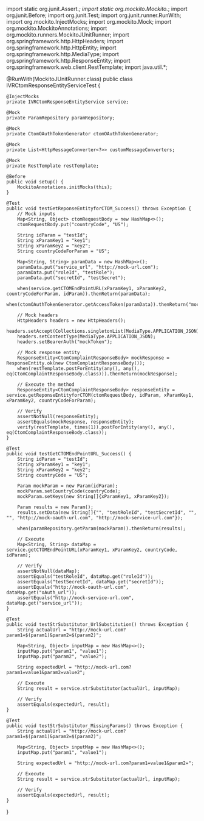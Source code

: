 import static org.junit.Assert.*;
import static org.mockito.Mockito.*;
import org.junit.Before;
import org.junit.Test;
import org.junit.runner.RunWith;
import org.mockito.InjectMocks;
import org.mockito.Mock;
import org.mockito.MockitoAnnotations;
import org.mockito.runners.MockitoJUnitRunner;
import org.springframework.http.HttpHeaders;
import org.springframework.http.HttpEntity;
import org.springframework.http.MediaType;
import org.springframework.http.ResponseEntity;
import org.springframework.web.client.RestTemplate;
import java.util.*;

@RunWith(MockitoJUnitRunner.class)
public class IVRCtomResponseEntityServiceTest {

    @InjectMocks
    private IVRCtomResponseEntityService service;

    @Mock
    private ParamRepository paramRepository;

    @Mock
    private CtomOAuthTokenGenerator ctomOAuthTokenGenerator;

    @Mock
    private List<HttpMessageConverter<?>> customMessageConverters;

    @Mock
    private RestTemplate restTemplate;

    @Before
    public void setup() {
        MockitoAnnotations.initMocks(this);
    }

    @Test
    public void testGetReponseEntityforCTOM_Success() throws Exception {
        // Mock inputs
        Map<String, Object> ctomRequestBody = new HashMap<>();
        ctomRequestBody.put("countryCode", "US");
        
        String idParam = "testId";
        String xParamKey1 = "key1";
        String xParamKey2 = "key2";
        String countryCodeForParam = "US";

        Map<String, String> paramData = new HashMap<>();
        paramData.put("service_url", "http://mock-url.com");
        paramData.put("roleId", "testRole");
        paramData.put("secretId", "testSecret");

        when(service.getCTOMEndPointURL(xParamKey1, xParamKey2, countryCodeForParam, idParam)).thenReturn(paramData);
        when(ctomOAuthTokenGenerator.getAccessToken(paramData)).thenReturn("mockToken");

        // Mock headers
        HttpHeaders headers = new HttpHeaders();
        headers.setAccept(Collections.singletonList(MediaType.APPLICATION_JSON));
        headers.setContentType(MediaType.APPLICATION_JSON);
        headers.setBearerAuth("mockToken");

        // Mock response entity
        ResponseEntity<CtomComplaintResponseBody> mockResponse = ResponseEntity.ok(new CtomComplaintResponseBody());
        when(restTemplate.postForEntity(any(), any(), eq(CtomComplaintResponseBody.class))).thenReturn(mockResponse);

        // Execute the method
        ResponseEntity<CtomComplaintResponseBody> responseEntity = service.getReponseEntityforCTOM(ctomRequestBody, idParam, xParamKey1, xParamKey2, countryCodeForParam);

        // Verify
        assertNotNull(responseEntity);
        assertEquals(mockResponse, responseEntity);
        verify(restTemplate, times(1)).postForEntity(any(), any(), eq(CtomComplaintResponseBody.class));
    }

    @Test
    public void testGetCTOMEndPointURL_Success() {
        String idParam = "testId";
        String xParamKey1 = "key1";
        String xParamKey2 = "key2";
        String countryCode = "US";

        Param mockParam = new Param(idParam);
        mockParam.setCountryCode(countryCode);
        mockParam.setKeys(new String[]{xParamKey1, xParamKey2});
        
        Param results = new Param();
        results.setData(new String[]{"", "testRoleId", "testSecretId", "", "", "http://mock-oauth-url.com", "http://mock-service-url.com"});
        
        when(paramRepository.getParam(mockParam)).thenReturn(results);

        // Execute
        Map<String, String> dataMap = service.getCTOMEndPointURL(xParamKey1, xParamKey2, countryCode, idParam);

        // Verify
        assertNotNull(dataMap);
        assertEquals("testRoleId", dataMap.get("roleId"));
        assertEquals("testSecretId", dataMap.get("secretId"));
        assertEquals("http://mock-oauth-url.com", dataMap.get("oAuth_url"));
        assertEquals("http://mock-service-url.com", dataMap.get("service_url"));
    }

    @Test
    public void testStrSubstitutor_UrlSubstitution() throws Exception {
        String actualUrl = "http://mock-url.com?param1=$(param1)&param2=$(param2)";
        
        Map<String, Object> inputMap = new HashMap<>();
        inputMap.put("param1", "value1");
        inputMap.put("param2", "value2");

        String expectedUrl = "http://mock-url.com?param1=value1&param2=value2";

        // Execute
        String result = service.strSubstitutor(actualUrl, inputMap);

        // Verify
        assertEquals(expectedUrl, result);
    }

    @Test
    public void testStrSubstitutor_MissingParams() throws Exception {
        String actualUrl = "http://mock-url.com?param1=$(param1)&param2=$(param2)";

        Map<String, Object> inputMap = new HashMap<>();
        inputMap.put("param1", "value1");

        String expectedUrl = "http://mock-url.com?param1=value1&param2=";

        // Execute
        String result = service.strSubstitutor(actualUrl, inputMap);

        // Verify
        assertEquals(expectedUrl, result);
    }
}
